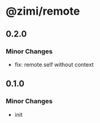 # @zimi/remote

## 0.2.0

### Minor Changes

- fix: remote.self without context

## 0.1.0

### Minor Changes

- init
